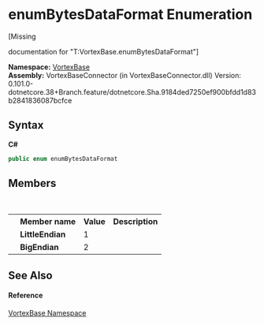 # enumBytesDataFormat Enumeration
 

\[Missing <summary> documentation for "T:VortexBase.enumBytesDataFormat"\]

**Namespace:**&nbsp;<a href="N_VortexBase.md">VortexBase</a><br />**Assembly:**&nbsp;VortexBaseConnector (in VortexBaseConnector.dll) Version: 0.101.0-dotnetcore.38+Branch.feature/dotnetcore.Sha.9184ded7250ef900bfdd1d83b2841836087bcfce

## Syntax

**C#**<br />
``` C#
public enum enumBytesDataFormat
```


## Members
&nbsp;<table><tr><th></th><th>Member name</th><th>Value</th><th>Description</th></tr><tr><td /><td target="F:VortexBase.enumBytesDataFormat.LittleEndian">**LittleEndian**</td><td>1</td><td /></tr><tr><td /><td target="F:VortexBase.enumBytesDataFormat.BigEndian">**BigEndian**</td><td>2</td><td /></tr></table>

## See Also


#### Reference
<a href="N_VortexBase.md">VortexBase Namespace</a><br />